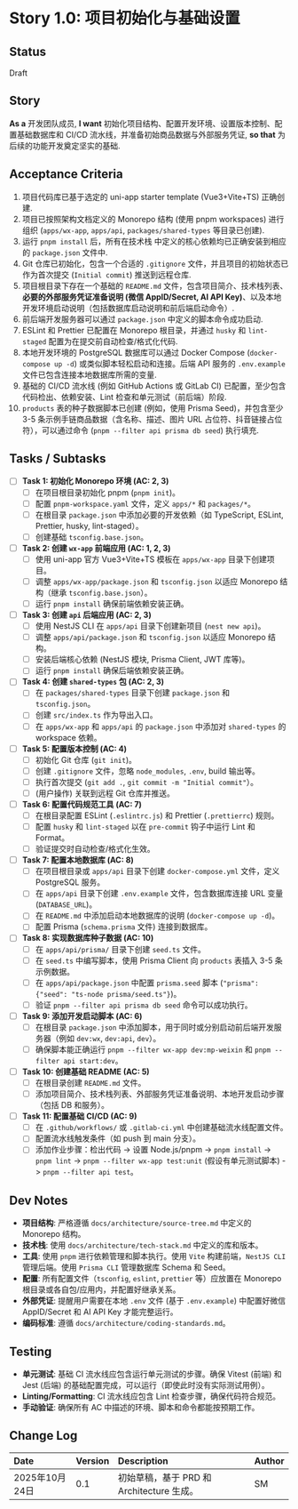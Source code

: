 # Story 1.0: 项目初始化与基础设置

## Status

Draft

## Story

**As a** 开发团队成员,
**I want** 初始化项目结构、配置开发环境、设置版本控制、配置基础数据库和 CI/CD 流水线，并准备初始商品数据与外部服务凭证,
**so that** 为后续的功能开发奠定坚实的基础.

## Acceptance Criteria

1.  项目代码库已基于选定的 uni-app starter template (Vue3+Vite+TS) 正确创建.
2.  项目已按照架构文档定义的 Monorepo 结构 (使用 pnpm workspaces) 进行组织 (`apps/wx-app`, `apps/api`, `packages/shared-types` 等目录已创建).
3.  运行 `pnpm install` 后，所有在技术栈 中定义的核心依赖均已正确安装到相应的 `package.json` 文件中.
4.  Git 仓库已初始化，包含一个合适的 `.gitignore` 文件，并且项目的初始状态已作为首次提交 (`Initial commit`) 推送到远程仓库.
5.  项目根目录下存在一个基础的 `README.md` 文件，包含项目简介、技术栈列表、**必要的外部服务凭证准备说明 (微信 AppID/Secret, AI API Key)**、以及本地开发环境启动说明（包括数据库启动说明和前后端启动命令）.
6.  前后端开发服务器可以通过 `package.json` 中定义的脚本命令成功启动.
7.  ESLint 和 Prettier 已配置在 Monorepo 根目录，并通过 `husky` 和 `lint-staged` 配置为在提交前自动检查/格式化代码.
8.  本地开发环境的 PostgreSQL 数据库可以通过 Docker Compose (`docker-compose up -d`) 或类似脚本轻松启动和连接。后端 API 服务的 `.env.example` 文件已包含连接本地数据库所需的变量.
9.  基础的 CI/CD 流水线 (例如 GitHub Actions 或 GitLab CI) 已配置，至少包含代码检出、依赖安装、Lint 检查和单元测试（前后端）阶段.
10. `products` 表的种子数据脚本已创建 (例如，使用 Prisma Seed)，并包含至少 3-5 条示例手链商品数据（含名称、描述、图片 URL 占位符、抖音链接占位符），可以通过命令 (`pnpm --filter api prisma db seed`) 执行填充.

## Tasks / Subtasks

- [ ] **Task 1: 初始化 Monorepo 环境 (AC: 2, 3)**
  - [ ] 在项目根目录初始化 pnpm (`pnpm init`)。
  - [ ] 配置 `pnpm-workspace.yaml` 文件，定义 `apps/*` 和 `packages/*`。
  - [ ] 在根目录 `package.json` 中添加必要的开发依赖（如 TypeScript, ESLint, Prettier, husky, lint-staged）。
  - [ ] 创建基础 `tsconfig.base.json`。
- [ ] **Task 2: 创建 `wx-app` 前端应用 (AC: 1, 2, 3)**
  - [ ] 使用 uni-app 官方 Vue3+Vite+TS 模板在 `apps/wx-app` 目录下创建项目。
  - [ ] 调整 `apps/wx-app/package.json` 和 `tsconfig.json` 以适应 Monorepo 结构（继承 `tsconfig.base.json`）。
  - [ ] 运行 `pnpm install` 确保前端依赖安装正确。
- [ ] **Task 3: 创建 `api` 后端应用 (AC: 2, 3)**
  - [ ] 使用 NestJS CLI 在 `apps/api` 目录下创建新项目 (`nest new api`)。
  - [ ] 调整 `apps/api/package.json` 和 `tsconfig.json` 以适应 Monorepo 结构。
  - [ ] 安装后端核心依赖 (NestJS 模块, Prisma Client, JWT 库等)。
  - [ ] 运行 `pnpm install` 确保后端依赖安装正确。
- [ ] **Task 4: 创建 `shared-types` 包 (AC: 2, 3)**
  - [ ] 在 `packages/shared-types` 目录下创建 `package.json` 和 `tsconfig.json`。
  - [ ] 创建 `src/index.ts` 作为导出入口。
  - [ ] 在 `apps/wx-app` 和 `apps/api` 的 `package.json` 中添加对 `shared-types` 的 workspace 依赖。
- [ ] **Task 5: 配置版本控制 (AC: 4)**
  - [ ] 初始化 Git 仓库 (`git init`)。
  - [ ] 创建 `.gitignore` 文件，忽略 `node_modules`, `.env`, build 输出等。
  - [ ] 执行首次提交 (`git add .`, `git commit -m "Initial commit"`）。
  - [ ] (用户操作) 关联到远程 Git 仓库并推送。
- [ ] **Task 6: 配置代码规范工具 (AC: 7)**
  - [ ] 在根目录配置 ESLint (`.eslintrc.js`) 和 Prettier (`.prettierrc`) 规则。
  - [ ] 配置 `husky` 和 `lint-staged` 以在 `pre-commit` 钩子中运行 Lint 和 Format。
  - [ ] 验证提交时自动检查/格式化生效。
- [ ] **Task 7: 配置本地数据库 (AC: 8)**
  - [ ] 在项目根目录或 `apps/api` 目录下创建 `docker-compose.yml` 文件，定义 PostgreSQL 服务。
  - [ ] 在 `apps/api` 目录下创建 `.env.example` 文件，包含数据库连接 URL 变量 (`DATABASE_URL`)。
  - [ ] 在 `README.md` 中添加启动本地数据库的说明 (`docker-compose up -d`)。
  - [ ] 配置 Prisma (`schema.prisma` 文件) 连接到数据库。
- [ ] **Task 8: 实现数据库种子数据 (AC: 10)**
  - [ ] 在 `apps/api/prisma/` 目录下创建 `seed.ts` 文件。
  - [ ] 在 `seed.ts` 中编写脚本，使用 Prisma Client 向 `products` 表插入 3-5 条示例数据。
  - [ ] 在 `apps/api/package.json` 中配置 `prisma.seed` 脚本 (`"prisma": {"seed": "ts-node prisma/seed.ts"}`)。
  - [ ] 验证 `pnpm --filter api prisma db seed` 命令可以成功执行。
- [ ] **Task 9: 添加开发启动脚本 (AC: 6)**
  - [ ] 在根目录 `package.json` 中添加脚本，用于同时或分别启动前后端开发服务器（例如 `dev:wx`, `dev:api`, `dev`）。
  - [ ] 确保脚本能正确运行 `pnpm --filter wx-app dev:mp-weixin` 和 `pnpm --filter api start:dev`。
- [ ] **Task 10: 创建基础 README (AC: 5)**
  - [ ] 在根目录创建 `README.md` 文件。
  - [ ] 添加项目简介、技术栈列表、外部服务凭证准备说明、本地开发启动步骤（包括 DB 和服务）。
- [ ] **Task 11: 配置基础 CI/CD (AC: 9)**
  - [ ] 在 `.github/workflows/` 或 `.gitlab-ci.yml` 中创建基础流水线配置文件。
  - [ ] 配置流水线触发条件（如 push 到 main 分支）。
  - [ ] 添加作业步骤：检出代码 -> 设置 Node.js/pnpm -> `pnpm install` -> `pnpm lint` -> `pnpm --filter wx-app test:unit` (假设有单元测试脚本) -> `pnpm --filter api test`。

## Dev Notes

- **项目结构**: 严格遵循 `docs/architecture/source-tree.md` 中定义的 Monorepo 结构。
- **技术栈**: 使用 `docs/architecture/tech-stack.md` 中定义的库和版本。
- **工具**: 使用 `pnpm` 进行依赖管理和脚本执行。使用 `Vite` 构建前端，`NestJS CLI` 管理后端。使用 `Prisma CLI` 管理数据库 Schema 和 Seed。
- **配置**: 所有配置文件（`tsconfig`, `eslint`, `prettier` 等）应放置在 Monorepo 根目录或各自包/应用内，并配置好继承关系。
- **外部凭证**: 提醒用户需要在本地 `.env` 文件 (基于 `.env.example`) 中配置好微信 AppID/Secret 和 AI API Key 才能完整运行。
- **编码标准**: 遵循 `docs/architecture/coding-standards.md`。

## Testing

- **单元测试**: 基础 CI 流水线应包含运行单元测试的步骤。确保 Vitest (前端) 和 Jest (后端) 的基础配置完成，可以运行（即使此时没有实际测试用例）。
- **Linting/Formatting**: CI 流水线应包含 Lint 检查步骤，确保代码符合规范。
- **手动验证**: 确保所有 AC 中描述的环境、脚本和命令都能按预期工作。

## Change Log

| Date           | Version | Description                               | Author |
| :------------- | :------ | :---------------------------------------- | :----- |
| 2025年10月24日 | 0.1     | 初始草稿，基于 PRD 和 Architecture 生成。 | SM     |
